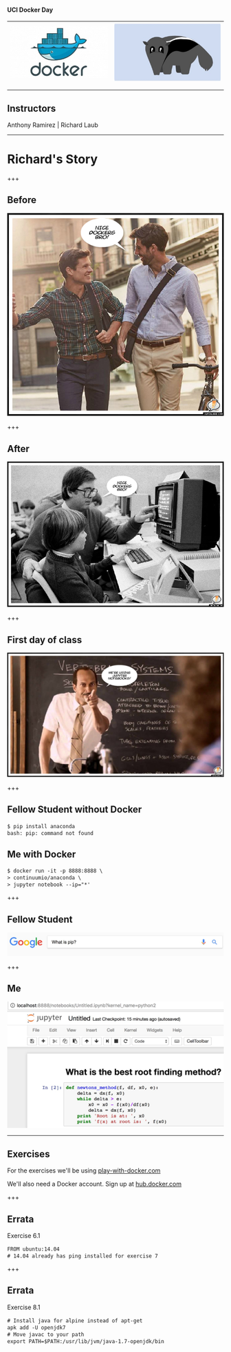 #### UCI Docker Day

![docker](assets/docker.jpg) | ![anteater](assets/anteater.jpg)
----|---

---

## Instructors

Anthony Ramirez | Richard Laub

---

# Richard's Story

+++

## Before

![before](assets/dockers-before.jpg)

+++

## After

![after](assets/dockers-after.jpg)

+++

## First day of class

![teacher](assets/teacher.jpg)

+++

## Fellow Student without Docker
```
$ pip install anaconda
bash: pip: command not found
```

## Me with Docker

```
$ docker run -it -p 8888:8888 \
> continuumio/anaconda \
> jupyter notebook --ip="*'
```

+++

## Fellow Student
![pip](assets/pip.jpg)

+++

## Me
![jupyter](assets/jupyter.jpg)

---

## Exercises

For the exercises we'll be using [play-with-docker.com](play-with-docker.com)

We'll also need a Docker account. Sign up at [hub.docker.com](hub.docker.com)

+++

## Errata

Exercise 6.1

```
FROM ubuntu:14.04
# 14.04 already has ping installed for exercise 7
```

+++

## Errata

Exercise 8.1 

```
# Install java for alpine instead of apt-get
apk add -U openjdk7
# Move javac to your path
export PATH=$PATH:/usr/lib/jvm/java-1.7-openjdk/bin
```
